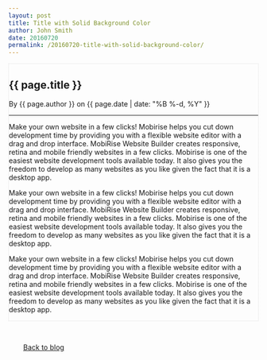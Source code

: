 ```yaml
---
layout: post
title: Title with Solid Background Color
author: John Smith
date: 20160720
permalink: /20160720-title-with-solid-background-color/
---
```


<div class="post">
  <!-- Wrapper Start -->
  <section id="intro" style="border: 1px dotted #ddd;">
    <div class="container">
      <div class="row">
        <div class="col-md-7">
          <div class="block">
            <h1>{{ page.title }}</h1>
            <div class="post-info-wrapper">
              <p class="italic">By <span class="bold">{{ page.author }}</span> on <span class="bold">{{ page.date | date: "%B %-d, %Y" }}</span></p>
            </div>
            <hr />
            <div class="article-container">
              <div class="row">
                  <div class="col-xs-12 col-md-4 lead"><p>Make your own website in a few clicks! Mobirise helps you cut down development time by providing you with a flexible website editor with a drag and drop interface. MobiRise Website Builder creates responsive, retina and mobile friendly websites in a few clicks. Mobirise is one of the easiest website development tools available today. It also gives you the freedom to develop as many websites as you like given the fact that it is a desktop app.</p></div>
                  <div class="col-xs-12 col-md-4 lead"><p>Make your own website in a few clicks! Mobirise helps you cut down development time by providing you with a flexible website editor with a drag and drop interface. MobiRise Website Builder creates responsive, retina and mobile friendly websites in a few clicks. Mobirise is one of the easiest website development tools available today. It also gives you the freedom to develop as many websites as you like given the fact that it is a desktop app.</p></div>
                  <div class="col-xs-12 col-md-4 lead"><p>Make your own website in a few clicks! Mobirise helps you cut down development time by providing you with a flexible website editor with a drag and drop interface. MobiRise Website Builder creates responsive, retina and mobile friendly websites in a few clicks. Mobirise is one of the easiest website development tools available today. It also gives you the freedom to develop as many websites as you like given the fact that it is a desktop app.</p></div>
              </div><!-- content-row -->
            </div><!-- article-container -->
          </div><!-- block -->
        </div><!-- .col-md-7 close -->
      </div><!-- row -->
    </div><!-- container -->
  </section>
</div>
<p class="center-text" style="padding: 30px;">
  <a href="{{ site.baseurl }}/blog">Back to blog</a>
</p>
